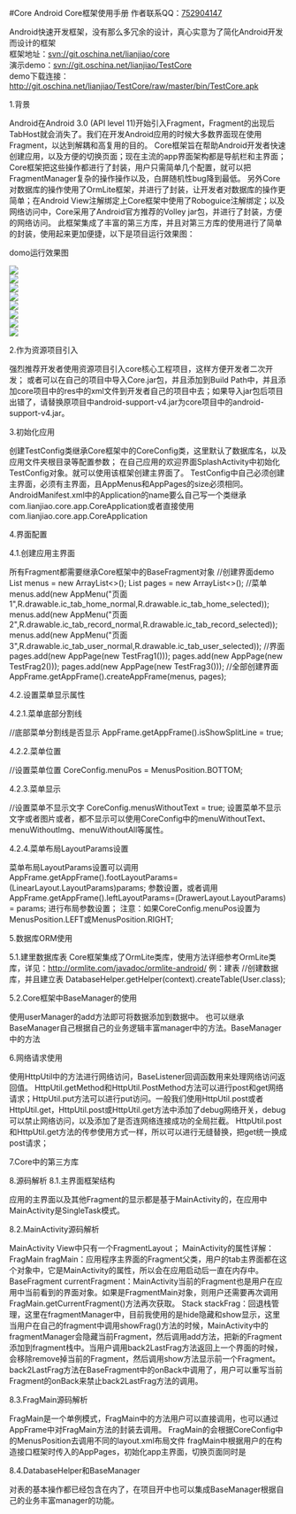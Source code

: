 #Core
Android Core框架使用手册         作者联系QQ：<a target="_blank" href="http://wpa.qq.com/msgrd?v=3&uin=752904147&site=qq&menu=yes">752904147</a>

Android快速开发框架，没有那么多冗余的设计，真心实意为了简化Android开发而设计的框架 <br/>
框架地址：<a href="http://git.oschina.net/lianjiao/core" target="_blank">svn://git.oschina.net/lianjiao/core</a> <br/>
演示demo：<a href="http:////git.oschina.net/lianjiao/TestCore" target="_blank">svn://git.oschina.net/lianjiao/TestCore</a> <br/>
demo下载连接：http://git.oschina.net/lianjiao/TestCore/raw/master/bin/TestCore.apk <br/>

1.背景

Android在Android 3.0 (API level 11)开始引入Fragment，Fragment的出现后TabHost就会消失了。我们在开发Android应用的时候大多数界面现在使用Fragment，以达到解耦和高复用的目的。
Core框架旨在帮助Android开发者快速创建应用，以及方便的切换页面；现在主流的app界面架构都是导航栏和主界面；Core框架把这些操作都进行了封装，用户只需简单几个配置，就可以把FragmentManager复杂的操作操作以及，白屏随机性bug降到最低。
另外Core对数据库的操作使用了OrmLite框架，并进行了封装，让开发者对数据库的操作更简单；在Android View注解绑定上Core框架中使用了Roboguice注解绑定；以及网络访问中，Core采用了Android官方推荐的Volley jar包，并进行了封装，方便的网络访问。
此框架集成了丰富的第三方库，并且对第三方库的使用进行了简单的封装，使用起来更加便捷，以下是项目运行效果图：

domo运行效果图

<img src="http://git.oschina.net/uploads/images/2016/0107/171219_587f5f21_5916.jpeg"/><br/>
<img src="http://git.oschina.net/uploads/images/2016/0107/171231_eb8fc10b_5916.jpeg"/><br/>
<img src="http://git.oschina.net/uploads/images/2016/0107/171242_60fc5176_5916.jpeg"/><br/>
<img src="http://git.oschina.net/uploads/images/2016/0107/171253_6da2392b_5916.jpeg"/><br/>
<img src="http://git.oschina.net/uploads/images/2016/0107/171308_a8df29f0_5916.jpeg"/><br/>
<img src="http://git.oschina.net/uploads/images/2016/0107/171319_fac74a06_5916.jpeg"/><br/>
<img src="http://git.oschina.net/uploads/images/2016/0107/171345_5e80c457_5916.jpeg"/><br/>
<img src="http://git.oschina.net/uploads/images/2016/0107/171403_5d2cc360_5916.jpeg"/><br/>


2.作为资源项目引入

强烈推荐开发者使用资源项目引入core核心工程项目，这样方便开发者二次开发；
或者可以在自己的项目中导入Core.jar包，并且添加到Build Path中，并且添加core项目中的res中的xml文件到开发者自己的项目中去；如果导入jar包后项目出错了，请替换原项目中android-support-v4.jar为core项目中的android-support-v4.jar。


3.初始化应用

创建TestConfig类继承Core框架中的CoreConfig类，这里默认了数据库名，以及应用文件夹根目录等配置参数；
在自己应用的欢迎界面SplashActivity中初始化TestConfig对象。就可以使用该框架创建主界面了。
TestConfig中自己必须创建主界面，必须有主界面，且AppMenus和AppPages的size必须相同。
AndroidManifest.xml中的Application的name要么自己写一个类继承com.lianjiao.core.app.CoreApplication或者直接使用com.lianjiao.core.app.CoreApplication

4.界面配置

4.1.创建应用主界面

所有Fragment都需要继承Core框架中的BaseFragment对象
//创建界面demo
List<AppMenu> menus = new ArrayList<>();
List<AppPage> pages = new ArrayList<>();
//菜单
menus.add(new AppMenu("页面1",R.drawable.ic_tab_home_normal,R.drawable.ic_tab_home_selected));
menus.add(new AppMenu("页面2",R.drawable.ic_tab_record_normal,R.drawable.ic_tab_record_selected));
menus.add(new AppMenu("页面3",R.drawable.ic_tab_user_normal,R.drawable.ic_tab_user_selected));
//界面
pages.add(new AppPage(new TestFrag1()));
pages.add(new AppPage(new TestFrag2()));
pages.add(new AppPage(new TestFrag3()));
//全部创建界面
AppFrame.getAppFrame().createAppFrame(menus, pages);

4.2.设置菜单显示属性

4.2.1.菜单底部分割线

//底部菜单分割线是否显示
AppFrame.getAppFrame().isShowSplitLine = true;

4.2.2.菜单位置

//设置菜单位置
CoreConfig.menuPos = MenusPosition.BOTTOM;

4.2.3.菜单显示

//设置菜单不显示文字
CoreConfig.menusWithoutText = true;
设置菜单不显示文字或者图片或者，都不显示可以使用CoreConfig中的menuWithoutText、menuWithoutImg、menuWithoutAll等属性。

4.2.4.菜单布局LayoutParams设置

菜单布局LayoutParams设置可以调用
AppFrame.getAppFrame().footLayoutParams=(LinearLayout.LayoutParams)params;
参数设置，或者调用 
AppFrame.getAppFrame().leftLayoutParams=(DrawerLayout.LayoutParams) = params;
进行布局参数设置；
注意：如果CoreConfig.menuPos设置为MenusPosition.LEFT或MenusPosition.RIGHT;



5.数据库ORM使用

5.1.建里数据库表
Core框架集成了OrmLite类库，使用方法详细参考OrmLite类库，详见：http://ormlite.com/javadoc/ormlite-android/
例：建表
//创建数据库，并且建立表
DatabaseHelper.getHelper(context).createTable(User.class);

5.2.Core框架中BaseManager的使用

使用userManager的add方法即可将数据添加到数据中。
也可以继承BaseManager自己根据自己的业务逻辑丰富manager中的方法。BaseManager中的方法

6.网络请求使用

使用HttpUtil中的方法进行网络访问，BaseListener回调函数用来处理网络访问返回值。
HttpUtil.getMethod和HttpUtil.PostMethod方法可以进行post和get网络请求；HttpUtil.put方法可以进行put访问。一般我们使用HttpUtil.post或者HttpUtil.get，HttpUtil.post或HttpUtil.get方法中添加了debug网络开关，debug可以禁止网络访问，以及添加了是否连网络连接成功的全局拦截。
HttpUtil.post和HttpUtil.get方法的传参使用方式一样，所以可以进行无缝替换，把get统一换成post请求；

7.Core中的第三方库

8.源码解析
8.1.主界面框架结构

应用的主界面以及其他Fragment的显示都是基于MainActivity的，在应用中MainActivity是SingleTask模式。

8.2.MainActivity源码解析

MainActivity View中只有一个FragmentLayout；
MainActivity的属性详解：
FragMain  fragMain：应用程序主界面的Fragment父类，用户的tab主界面都在这个对象中，它是MainActivity的属性，所以会在应用启动后一直在内存中。
BaseFragment  currentFragment：MainActivity当前的Fragment也是用户在应用中当前看到的界面对象。如果是FragmentMain对象，则用户还需要再次调用FragMain.getCurrentFragment()方法再次获取。
Stack<BaseFragment>  stackFrag：回退栈管理，这里在fragmentManager中，目前我使用的是hide隐藏和show显示，这里当用户在自己的fragment中调用showFrag()方法的时候，MainActivity中的fragmentManager会隐藏当前Fragment，然后调用add方法，把新的Fragment添加到fragment栈中。当用户调用back2LastFrag方法返回上一个界面的时候，会移除remove掉当前的Fragment，然后调用show方法显示前一个Fragment。
back2LastFrag方法在BaseFragment中的onBack中调用了，用户可以重写当前Fragment的onBack来禁止back2LastFrag方法的调用。

8.3.FragMain源码解析

FragMain是一个单例模式，FragMain中的方法用户可以直接调用，也可以通过AppFrame中对FragMain方法的封装去调用。
FragMain的会根据CoreConfig中的MenusPosition去调用不同的layout.xml布局文件
fragMain中根据用户的在构造接口框架时传入的AppPages，初始化app主界面，切换页面同时是

8.4.DatabaseHelper和BaseManager<T>

对表的基本操作都已经包含在内了，在项目开中也可以集成BaseManager根据自己的业务丰富manager的功能。  